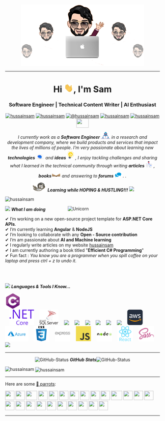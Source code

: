 <p align="center">
  <img src="https://raw.githubusercontent.com/hussainsam/hussainsam/main/images/cover-sam.png" height="200"/>
</p>
<hr>
<h1 align="center">Hi <img src="https://raw.githubusercontent.com/hussainsam/hussainsam/main/images/Hi.gif" width="30px">, I'm Sam</h1>
<h3 align="center">Software Engineer | Technical Content Writer | AI Enthusiast</h3>
<p align="center">
<a href="https://www.linkedin.com/in/hussainsam/" target="blank"><img align="center" src="https://cdn.jsdelivr.net/npm/simple-icons@3.0.1/icons/linkedin.svg" alt="hussainsam" height="30" width="40" /></a>
<a href="https://www.facebook.com/husssainsam/" target="blank"><img align="center" src="https://cdn.jsdelivr.net/npm/simple-icons@3.0.1/icons/facebook.svg" alt="hussainsam" height="30" width="40" /></a>
<a href="https://www.hackerrank.com/hussainsam" target="blank"><img align="center" src="https://cdn.jsdelivr.net/npm/simple-icons@3.0.1/icons/hackerrank.svg" alt="@hussainsam" height="30" width="40" /></a>
<a href="https://leetcode.com/hussainsam/" target="blank"><img align="center" src="https://cdn.jsdelivr.net/npm/simple-icons@3.0.1/icons/leetcode.svg" alt="hussainsam" height="30" width="40" /></a>
<a href="https://auth.geeksforgeeks.org/user/hussainsam/profile" target="blank"><img align="center" src="https://cdn.jsdelivr.net/npm/simple-icons@3.0.1/icons/geeksforgeeks.svg" alt="hussainsam" height="30" width="40" /></a>
 <a href = "mailto: hussainsam76@gmail.com"><img align="center" src="https://simpleicons.org/icons/gmail.svg" height="30" width="40" /></a>
</p>
</p>



<p align="center">
  <em>
      I currently work as a <b>Software Engineer</b> <img src="https://raw.githubusercontent.com/hussainsam/hussainsam/main/images/dev.gif" width="30px"> in a research and development company, where we build products and services 	    that impact the lives of millions of people. I’m very passionate about learning new 	<b>technologies</b><img src="https://raw.githubusercontent.com/hussainsam/hussainsam/main/images/brain.gif" width="30px"> and <b>ideas</b><img src="https://raw.githubusercontent.com/hussainsam/hussainsam/main/images/idea.gif" width="30px">, I enjoy tackling challenges and sharing what I learned in the technical 	 community through writing <b>articles</b><img src="https://raw.githubusercontent.com/hussainsam/hussainsam/main/images/article.gif" width="30px">, <b>books</b><img src="https://raw.githubusercontent.com/hussainsam/hussainsam/main/images/book1.gif" width="30px"> and answering to <b>forums</b><img src="https://raw.githubusercontent.com/hussainsam/hussainsam/main/images/forum.jpg" width="30px">.&nbsp.
  </em> 
  <br>
  <img src="https://raw.githubusercontent.com/hussainsam/hussainsam/main/images/giphy.gif" width="50" /> <b><i>Learning while HOPING & HUSTLING!!!</i></b> <img src="https://media.giphy.com/media/7j2hfyeVcDtf2/giphy.gif" width="50" />
</p>

<p align="left"> <img src="https://komarev.com/ghpvc/?username=hussainsam&label=Profile%20views&color=0e75b6&style=flat" alt="hussainsam" /> </p>

<img align="right" width=300px alt="Unicorn" src="https://media.giphy.com/media/3ohs4BSacFKI7A717y/giphy.gif" />

<img src="https://media.giphy.com/media/ObNTw8Uzwy6KQ/giphy.gif" width="30px">&nbsp;***What I am doing***

✔ I’m working on a new open-source project template for **ASP.NET Core APIs**.<br>
✔ I’m currently learning **Angular** & **NodeJS**<br>
✔ I’m looking to collaborate with any **Open - Source contribution**<br>
✔ I’m am passionate about **AI and Machine learning**<br>
✔ I regularly write articles on my website [hussainsam](https://hussainsam.com) <br>
✔ I am currently authoring a book titled  "**Efficient C# Programming**"<br>
✔ Fun fact : *You know you are a programmer when you spill coffee on your laptop and press ctrl + z to undo it.*<br><br><br><br>

<img src="https://media.giphy.com/media/ObNTw8Uzwy6KQ/giphy.gif" width="30px">&nbsp;***Languages & Tools I Know...***

<p align="left">
  <code><img height="50" src="https://github.com/hussainsam/hussainsam/blob/main/images/languages/charp.svg"></code><code> 
  <img height="50" src="https://github.com/hussainsam/hussainsam/blob/main/images/languages/dot-net-core.svg"> </code>
  <code> <img height="50" src="https://github.com/hussainsam/hussainsam/blob/main/images/languages/microsoft-sql-server.svg"> </code>
  <code> <img height="50" src="https://github.com/uannabi/-/blob/master/resource/docker-ar21.svg"> </code>
  <code> <img height="50" src="https://github.com/uannabi/-/blob/master/resource/git.svg"> </code>
  <code> <img height="50" src="https://github.com/uannabi/-/blob/master/resource/linux-ar21.svg"> </code>
  <code> <img height="50" src="https://github.com/uannabi/-/blob/master/resource/other/apache_hadoop-ar21.svg"> </code>
  <code> <img height="50" src="https://github.com/uannabi/-/blob/master/resource/other/mongodb-ar21.svg"> </code>
  <code> <img height="50" src="https://github.com/uannabi/-/blob/master/resource/other/sqlite-ar21.svg"> </code>
  <code> <img height="50" src="https://github.com/hussainsam/hussainsam/blob/main/images/languages/aws.svg"> </code>
  <code> <img height="50" src="https://github.com/hussainsam/hussainsam/blob/main/images/languages/Microsoft_Azure-Logo.wine.svg"> </code>
  <code> <img height="50" src="https://raw.githubusercontent.com/devicons/devicon/master/icons/css3/css3-original-wordmark.svg"> </code>
  <code> <img height="50" src="https://raw.githubusercontent.com/devicons/devicon/master/icons/express/express-original-wordmark.svg"> </code>
  <code> <img height="50" src="https://raw.githubusercontent.com/devicons/devicon/master/icons/javascript/javascript-original.svg"> </code>
  <code> <img height="50" src="https://raw.githubusercontent.com/devicons/devicon/master/icons/nodejs/nodejs-original-wordmark.svg"> </code>
  <code> <img height="50" src="https://raw.githubusercontent.com/devicons/devicon/master/icons/react/react-original-wordmark.svg"> </code>
  <code> <img height="50" src="https://raw.githubusercontent.com/devicons/devicon/master/icons/sass/sass-original.svg"> </code>
  <code> <img height="50" src="  https://raw.githubusercontent.com/detain/svg-logos/780f25886640cef088af994181646db2f6b1a3f8/svg/selenium-logo.svg
"> </code>

  <hr>
  <p align="center">
 <img src="https://media.giphy.com/media/8UHRm5oY4k4FDxq5QG/giphy.gif" width="30px" alt="GitHub-Status"/>&nbsp;<i><b>GitHub Stats</b></i><img src="https://media.giphy.com/media/8UHRm5oY4k4FDxq5QG/giphy.gif" width="30px" alt="GitHub-Status"/></p>
<p><img align="left" src="https://github-readme-stats.vercel.app/api/top-langs?username=hussainsam&show_icons=true&locale=en&layout=compact" alt="hussainsam" /></p>

<p>&nbsp;<img align="center" src="https://github-readme-stats.vercel.app/api?username=hussainsam&show_icons=true&locale=en" alt="hussainsam" width="410" /></p>

<hr>

Here are some [🦜 parrots](https://cultofthepartyparrot.com):

<div>
    <img src="https://cultofthepartyparrot.com/parrots/hd/githubparrot.gif" width="30" height="30"/>
    <img src="https://cultofthepartyparrot.com/flags/hd/indiaparrot.gif" width="30" height="30"/>
    <img src="https://cultofthepartyparrot.com/parrots/asyncparrot.gif" width="36" height="30"/>
    <img src="https://cultofthepartyparrot.com/parrots/exceptionallyfastparrot.gif" width="30" height="30"/>
    <img src="https://cultofthepartyparrot.com/parrots/hd/60fpsparrot.gif" width="30" height="30"/>
    <img src="https://cultofthepartyparrot.com/parrots/hd/jumpingparrot.gif" width="30" height="30"/>
    <img src="https://cultofthepartyparrot.com/parrots/hd/opensourceparrot.gif" width="30" height="30"/>
    <img src="https://cultofthepartyparrot.com/parrots/hd/dealwithitnowparrot.gif" width="30" height="30"/>
    <img src="https://cultofthepartyparrot.com/parrots/hd/hypnoparrotlight.gif" width="30" height="30"/>
    <img src="https://cultofthepartyparrot.com/parrots/databaseparrot.gif" width="30" height="30"/>
    <img src="https://cultofthepartyparrot.com/parrots/fixparrot.gif" width="36" height="30"/>
    <img src="https://cultofthepartyparrot.com/parrots/hd/laptop_parrot.gif" width="30" height="30"/>
    <img src="https://cultofthepartyparrot.com/parrots/hd/spinningparrot.gif" width="30" height="30"/>
    <img src="https://cultofthepartyparrot.com/parrots/hd/levitationparrot.gif" width="30" height="30"/>
    <img src="https://cultofthepartyparrot.com/parrots/hd/meldparrot.gif" width="30" height="30"/>
    <img src="https://cultofthepartyparrot.com/parrots/slomoparrot.gif" width="30" height="30"/>
    <img src="https://cultofthepartyparrot.com/parrots/hd/moonwalkingparrot.gif" width="30" height="30"/>
    <img src="https://cultofthepartyparrot.com/parrots/hd/stableparrot.gif" width="30" height="30"/>
    <img src="https://cultofthepartyparrot.com/parrots/hd/scienceparrot.gif" width="30" height="30"/>
    <img src="https://cultofthepartyparrot.com/parrots/hd/pirateparrot.gif" width="30" height="30"/>
    <img src="https://cultofthepartyparrot.com/parrots/hd/footballparrot.gif" width="30" height="30"/>
    <img src="https://cultofthepartyparrot.com/parrots/hd/illuminatiparrot.gif" width="30" height="30"/>
    <img src="https://cultofthepartyparrot.com/parrots/hd/hypnoparrotdark.gif" width="30" height="30"/>
    <img src="https://cultofthepartyparrot.com/parrots/hd/mustacheparrot.gif" width="30" height="30"/>
</div>

<hr>

